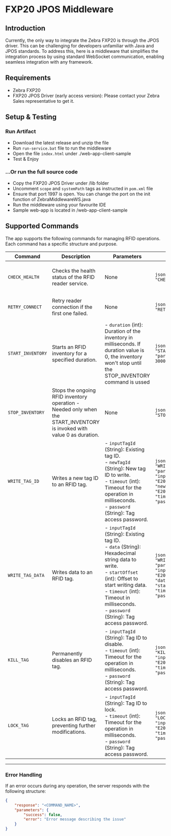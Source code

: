 # FXP20 JPOS Middleware

## Introduction
Currently, the only way to integrate the Zebra FXP20 is through the JPOS driver. 
This can be challenging for developers unfamiliar with Java and JPOS standards. 
To address this, here is a middleware that simplifies the integration process by using standard WebSocket communication, enabling seamless integration with any framework.

## Requirements
- Zebra FXP20 
- FXP20 JPOS Driver (early access version): Please contact your Zebra Sales representative to get it.

## Setup & Testing

### Run Artifact
- Download the latest release and unzip the file
- Run `run-service.bat` file to run the middleware
- Open the file `index.html` under ./web-app-client-sample
- Test & Enjoy

### ...Or run the full source code
- Copy the FXP20 JPOS Driver under /lib folder
- Uncomment `scope` and `systemPath` tags as instructed in `pom.xml` file
- Ensure that port 1997 is open. You can change the port on the init function of ZebraMiddlewareWS.java
- Run the middleware using your favourite IDE
- Sample web-app is located in /web-app-client-sample

## Supported Commands

The app supports the following commands for managing RFID operations. Each command has a specific structure and purpose.

| **Command**           | **Description**                                                                                         | **Parameters**                                                                                                                                                                                                                                          | **Sample Request**                                                                                                                                                                                                                                                                                                                                                                   | **Sample Response**                                                                                                                                                                                                                                           |
|------------------------|---------------------------------------------------------------------------------------------------------|---------------------------------------------------------------------------------------------------------------------------------------------------------------------------------------------------------------------------------------------------------|---------------------------------------------------------------------------------------------------------------------------------------------------------------------------------------------------------------------------------------------------------------------------------------------------------------------------------------------------------------------------------------|-------------------------------------------------------------------------------------------------------------------------------------------------------------------------------------------------------------------------------------------------------------|
| `CHECK_HEALTH`         | Checks the health status of the RFID reader service.                                                   | None                                                                                                                                                                                                                                                   | ```json { "command": "CHECK_HEALTH" } ```                                                                                                                                                                                                                                                                                                                                           | ```json { "response": "CHECK_HEALTH", "parameters": { "isAlive": true, "success": true } } ```                                                                                                                                                                               |
| `RETRY_CONNECT`         | Retry reader connection if the first one failed.                                                   | None                                                                                                                                                                                                                                                   | ```json { "command": "RETRY_CONNECT" } ```                                                                                                                                                                                                                                                                                                                                           | ```json { "response": "RETRY_CONNECT", "parameters": { "success": true } } ```                                                                                                                                                                               |
| `START_INVENTORY`      | Starts an RFID inventory for a specified duration.                                                     | - `duration` (int): Duration of the inventory in milliseconds. If duration value is 0, the inventory won't stop until the STOP_INVENTORY command is ussed                                                                                                                                                                                        | ```json { "command": "START_INVENTORY", "parameters": { "duration": 30000 } } ```                                                                                                                                                                                                                                                                                                 | ```json { "response": "START_INVENTORY", "parameters": { "success": true } } ```                                                                                                                                                                            |
| `STOP_INVENTORY`       | Stops the ongoing RFID inventory operation - Needed only when the START_INVENTORY is invoked with value 0 as duration.                                                            | None                                                                                                                                                                                                                                                   | ```json { "command": "STOP_INVENTORY" } ```                                                                                                                                                                                                                                                                                                                                       | ```json { "response": "STOP_INVENTORY", "parameters": { "success": true } } ```                                                                                                                                                                            |
| `WRITE_TAG_ID`         | Writes a new tag ID to an RFID tag.                                                                    | - `inputTagId` (String): Existing tag ID. <br> - `newTagId` (String): New tag ID to write. <br> - `timeout` (int): Timeout for the operation in milliseconds. <br> - `password` (String): Tag access password.                                           | ```json { "command": "WRITE_TAG_ID", "parameters": { "inputTagId": "E2000016580301741890F00A", "newTagId": "E2000016580301741890F00B", "timeout": 5000, "password": "12345678" } } ```                                                                                                                                                       | ```json { "response": "WRITE_TAG_ID", "parameters": { "success": true } } ```                                                                                                                                                                              |
| `WRITE_TAG_DATA`       | Writes data to an RFID tag.                                                                             | - `inputTagId` (String): Existing tag ID. <br> - `data` (String): Hexadecimal string data to write. <br> - `startOffset` (int): Offset to start writing data. <br> - `timeout` (int): Timeout in milliseconds. <br> - `password` (String): Tag access password. | ```json { "command": "WRITE_TAG_DATA", "parameters": { "inputTagId": "E2000016580301741890F00A", "data": "DEADBEEF", "startOffset": 0, "timeout": 5000, "password": "12345678" } } ```                                                                                                                | ```json { "response": "WRITE_TAG_DATA", "parameters": { "success": true } } ```                                                                                                                                                                            |
| `KILL_TAG`             | Permanently disables an RFID tag.                                                                      | - `inputTagId` (String): Tag ID to disable. <br> - `timeout` (int): Timeout for the operation in milliseconds. <br> - `password` (String): Tag access password.                                                 | ```json { "command": "KILL_TAG", "parameters": { "inputTagId": "E2000016580301741890F00A", "timeout": 5000, "password": "12345678" } } ```                                                                                                                                                                                                 | ```json { "response": "KILL_TAG", "parameters": { "success": true } } ```                                                                                                                                                                                 |
| `LOCK_TAG`             | Locks an RFID tag, preventing further modifications.                                                   | - `inputTagId` (String): Tag ID to lock. <br> - `timeout` (int): Timeout for the operation in milliseconds. <br> - `password` (String): Tag access password.                                                   | ```json { "command": "LOCK_TAG", "parameters": { "inputTagId": "E2000016580301741890F00A", "timeout": 5000, "password": "12345678" } } ```                                                                                                                                                                                                 | ```json { "response": "LOCK_TAG", "parameters": { "success": true } } ```                                                                                                                                                                                 |

---

### Error Handling

If an error occurs during any operation, the server responds with the following structure:

```json
{
    "response": "<COMMAND_NAME>",
    "parameters": {
        "success": false,
        "error": "Error message describing the issue"
    }
}
